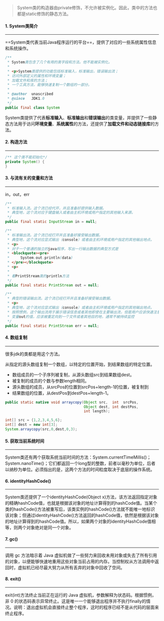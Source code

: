 >System类的构造器由private修饰，不允许被实例化。因此，类中的方法也都是static修饰的静态方法。

#### 1. System类简介

---

==System类代表当前Java程序运行的平台==，提供了对应的一些系统属性信息和系统操作。

```java
/**
 * System类包含了几个有用的类字段和方法。他不能被实例化。
 * 
 * <p>System类提供的功能包括标准输入，标准输出，错误输出流；
 * 访问外部定义的属性和环境变量；
 * 加载文件和库的方法；
 * 一个工具方法，能够快速复制一个数组的一部分。
 *
 * @author  unascribed
 * @since   JDK1.0
 */
public final class System 
```

System类提供了代表**标准输入**、**标准输出**和**错误输出**的类变量，并提供了一些静态方法用于访问**环境变量**、**系统属性**的方法，还提供了**加载文件和动态链接库**的方法。

#### 2. 构造方法

---

```java
/** 这个类不能初始化*/
private System() {
}
```

#### 3. 与流有关的变量和方法

---

in，out，err

```java
/**
 * 标准输入流。这个流已经代开，并且准备好提供输入数据。
 * 典型地，这个流对应于键盘输入或者由主机环境或用户指定的其他输入来源。
 */
public final static InputStream in = null;

/**
 * 标准输出流。这个流已经打开并且准备好接受输出数据。
 * 典型地，这个流对应显式输出（console）或者由主机环境或用户指定的其他输出地点。
 * <p>
 * 对于一个普通的独立的java程序，写出一行输出数据的典型方式是
 * <blockquote><pre>
 *     System.out.println(data)
 * </pre></blockquote>
 * <p>
 * 
 * 看PrintStream类的println方法
 */
public final static PrintStream out = null;

/**
 * 典型的错误输出流。这个流已经打开并且准备好接受输出数据。
 * <p>
 * 典型地，这个流对应显式输出（console）或者由主机环境或用户指定的其他输出地点。
 * 按照惯例，这个输出流用于展示错误信息或者其他即使在主要输出流，但是用户应该快速注意到的信息。
 * 变量out的值，应该被重定向到一个文件或者其他目的地，通常不被持续监控
 */
public final static PrintStream err = null;
```

#### 4. 数组复制

---

很多jdk的类都是用这个方法。

从指定的源头数组复制一个数组，以特定的位置开始，到结果数组的特定位置。
 * 数组成员的一个子序列被复制，从源头数组src到结果数组dest。
 * 被复制的成员的个数与参数length相同。
 * 源头数组的成员，从srcPos的位置到srcPos+length-1的位置，被复制到
 * 结果数组的位置，从destPos到destPos+length-1。

```java
public static native void arraycopy(Object src,  int  srcPos,
                                    Object dest, int destPos,
                                    int length);
```

```java
int[] src = {1,2,3,4,5,6};
int[] dest = new int[3];
System.arraycopy(src,0,dest,0,3);
```

#### 5. 获取当前系统时间

---

System类还有两个获取系统当前时间的方法：System.currentTimeMillis()；System.nanoTime()；它们都返回一个long型的整数，前者以毫秒为单位，后者以纳秒为单位。必须指出的是，这两个方法的时间粒度取决于底层的操作系统。

#### 6. identityHashCode()

---

System类还提供了一个identityHashCode(Object x)方法，该方法返回指定对象的精确hashCode值，也就是根据该对象的地址计算得到的hashCode值。当某个类的hashCode()方法被重写后，该类实例的hashCode()方法就不能唯一地标识该对象；但通过identityHashCode()方法返回的hashCode值，依然是根据该对象的地址计算得到的hashCode值。所以，如果两个对象的identityHashCode值相等，则两个对象绝对是同一个对象。

#### 7. gc()

---

调用 gc 方法暗示着 Java 虚拟机做了一些努力来回收未用对象或失去了所有引用的对象，以便能够快速地重用这些对象当前占用的内存。当控制权从方法调用中返回时，虚拟机已经尽最大努力从所有丢弃的对象中回收了空间。

#### 8. exit()

---

exit(int)方法终止当前正在运行的 Java 虚拟机，参数解释为状态码。根据惯例，非 0 的状态码表示异常终止。这是唯一一个能够退出程序并不执行finally的情况。说明：退出虚拟机会直接终止整个程序，这时的程序已经不是从代码的层面来终止程序。

